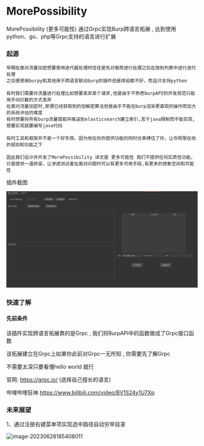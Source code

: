# MorePossibility

MorePossibility (更多可能性) 通过Grpc实现Burp跨语言拓展 , 达到使用python、go、php等Grpc支持的语言进行扩展



### 起源

```
早期在面对流量加密想要使用迭代器处理时往往是先对载荷进行处理之后在放到列表中进行迭代处理
之后便使用burpy和其他用于跨语言联动burp的插件但是体验都不好，而且只支持python

有时我们需要对流量进行处理比如想要丢弃某个请求,但是由于不熟悉burpAPI的开发规范只能用手动拦截的方式丢弃
在面对流量加密时,即便已经获取到的加解密算法但是由于不能在burp渲染更直观的操作而加大的系统评估的难度
有时想要将所有burp流量提取并推送到elasticsearch建立索引,苦于java限制而不能实现,想要实现就要编写java代码

有时工具和框架并不是一个好东西，因为他在向你提供功能的同时也束缚住了你，让你局限在他的规则和功能之下

因此我们设计并开发了MorePossibility 译文是 更多可能性 我们不提供任何实质性功能，只是提供一道桥梁，让渗透测试者在面对问题时可以有更多可用手段,有更多的想象空间和可能性
```



插件截图

![image-20230625210654456](README.assets/image-20230625210654456.png)



### 快速了解

#### 先前条件

该插件实现跨语言拓展靠的是Grpc , 我们将BurpAPI中的函数做成了Grpc接口函数

该拓展建立在Grpc上如果你此前对Grpc一无所知 , 你需要先了解Grpc

不需要太深只要看懂hello world 就行  

官网: https://grpc.io/     (选择自己擅长的语言)

哔哩哔哩狂神 https://www.bilibili.com/video/BV1S24y1U7Xp







### 未来展望

1、通过注册右键菜单项实现选中路径自动穷举目录

![image-20230628185408011](README.assets/image-20230628185408011.png)





































